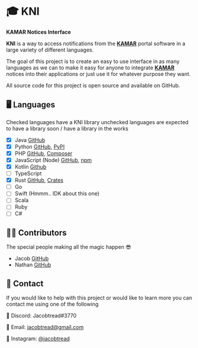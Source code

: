 # 🎓 KNI
**KAMAR Notices Interface**

**KNI** is a way to access notifications from the **[KAMAR](https://kamar.nz)** portal software in a large variety of different languages.

The goal of this project is to create an easy to use interface in as many languages as we can to make it easy for anyone to integrate **[KAMAR](https://kamar.nz)** notices into their applications or just use it for whatever purpose they want.

All source code for this project is open source and available on GitHub.

## 🖥 Languages 
Checked languages have a KNI library unchecked languages are expected to have a library soon / have a library in the works
- [x] Java [GitHub](https://github.com/jacobtread/KNI-J)
- [x] Python [GitHub](https://github.com/jacobtread/KNI-Py), [PyPI](https://pypi.org/project/knij/)
- [x] PHP [GitHub](https://github.com/jacobtread/KNI-PHP),  [Composer](https://packagist.org/packages/jacobtread/kni)
- [x] JavaScript (Node) [GitHub](https://github.com/jacobtread/KNI-JS), [npm](https://www.npmjs.com/package/kni-js)
- [x] Kotlin [Github](https://github.com/jacobtread/KNI-Kt)
- [ ] TypeScript
- [x] Rust [GitHub](https://github.com/laspruca/kni-rs), [Crates](https://crates.io/crates/kni-rs)
- [ ] Go
- [ ] Swift (Hmmm.. IDK about this one)
- [ ] Scala
- [ ] Ruby
- [ ] C#

## 🕵️‍♂️ Contributors
The special people making all the magic happen 😎
- Jacob  [GitHub](https://github.com/jacobtread)
- Nathan [GitHub](https://github.com/laspruca)

## 🤖 Contact
If you would like to help with this project or would like to learn more you can contact  me
using one of the following

💬 Discord:  Jacobtread#3770

📧 Email: jacobtread@gmail.com 

👀 Instagram: [@jacobtread](https://instagram.com/jacobtread)


